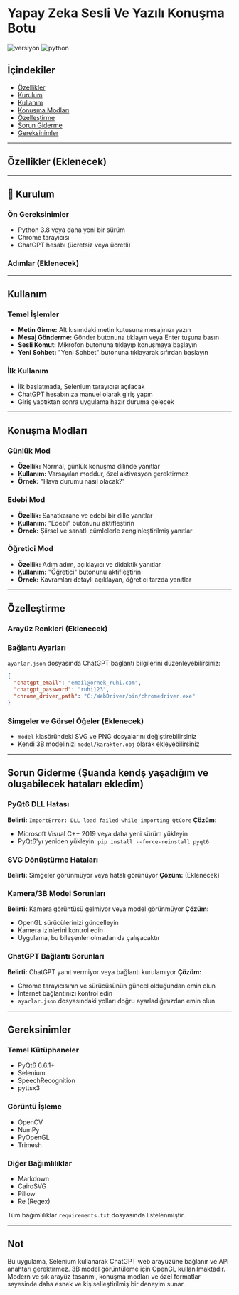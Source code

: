 # Yapay Zeka Sesli Ve Yazılı Konuşma Botu

![versiyon](https://img.shields.io/badge/versiyon-1.0.0-blue)
![python](https://img.shields.io/badge/python-3.8%2B-yellow)

## İçindekiler

- [Özellikler](#-özellikler)
- [Kurulum](#-kurulum)
- [Kullanım](#-kullanım)
- [Konuşma Modları](#-konuşma-modları)
- [Özelleştirme](#-özelleştirme)
- [Sorun Giderme](#-sorun-giderme)
- [Gereksinimler](#-gereksinimler)

---

## Özellikler (Eklenecek)

---

## 🔧 Kurulum

### Ön Gereksinimler
- Python 3.8 veya daha yeni bir sürüm
- Chrome tarayıcısı
- ChatGPT hesabı (ücretsiz veya ücretli)

### Adımlar (Eklenecek)

---

## Kullanım

### Temel İşlemler

- **Metin Girme:** Alt kısımdaki metin kutusuna mesajınızı yazın
- **Mesaj Gönderme:** Gönder butonuna tıklayın veya Enter tuşuna basın
- **Sesli Komut:** Mikrofon butonuna tıklayıp konuşmaya başlayın
- **Yeni Sohbet:** "Yeni Sohbet" butonuna tıklayarak sıfırdan başlayın

### İlk Kullanım

- İlk başlatmada, Selenium tarayıcısı açılacak
- ChatGPT hesabınıza manuel olarak giriş yapın
- Giriş yaptıktan sonra uygulama hazır duruma gelecek

---

## Konuşma Modları

### Günlük Mod
- **Özellik:** Normal, günlük konuşma dilinde yanıtlar
- **Kullanım:** Varsayılan moddur, özel aktivasyon gerektirmez
- **Örnek:** "Hava durumu nasıl olacak?"

### Edebi Mod
- **Özellik:** Sanatkarane ve edebi bir dille yanıtlar
- **Kullanım:** "Edebi" butonunu aktifleştirin
- **Örnek:** Şiirsel ve sanatlı cümlelerle zenginleştirilmiş yanıtlar

### Öğretici Mod
- **Özellik:** Adım adım, açıklayıcı ve didaktik yanıtlar
- **Kullanım:** "Öğretici" butonunu aktifleştirin
- **Örnek:** Kavramları detaylı açıklayan, öğretici tarzda yanıtlar

---

## Özelleştirme

### Arayüz Renkleri (Eklenecek)

### Bağlantı Ayarları
`ayarlar.json` dosyasında ChatGPT bağlantı bilgilerini düzenleyebilirsiniz:

```json
{
  "chatgpt_email": "email@ornek_ruhi.com",
  "chatgpt_password": "ruhi123", 
  "chrome_driver_path": "C:/WebDriver/bin/chromedriver.exe"
}
```

### Simgeler ve Görsel Öğeler (Eklenecek)
- `model` klasöründeki SVG ve PNG dosyalarını değiştirebilirsiniz
- Kendi 3B modelinizi `model/karakter.obj` olarak ekleyebilirsiniz

---

## Sorun Giderme (Şuanda kendş yaşadığım ve oluşabilecek hataları ekledim)

### PyQt6 DLL Hatası
**Belirti:** `ImportError: DLL load failed while importing QtCore`
**Çözüm:**
- Microsoft Visual C++ 2019 veya daha yeni sürüm yükleyin
- PyQt6'yı yeniden yükleyin: `pip install --force-reinstall pyqt6`

### SVG Dönüştürme Hataları
**Belirti:** Simgeler görünmüyor veya hatalı görünüyor
**Çözüm:**
(Eklenecek)

### Kamera/3B Model Sorunları
**Belirti:** Kamera görüntüsü gelmiyor veya model görünmüyor
**Çözüm:**
- OpenGL sürücülerinizi güncelleyin
- Kamera izinlerini kontrol edin
- Uygulama, bu bileşenler olmadan da çalışacaktır

### ChatGPT Bağlantı Sorunları
**Belirti:** ChatGPT yanıt vermiyor veya bağlantı kurulamıyor
**Çözüm:**
- Chrome tarayıcısının ve sürücüsünün güncel olduğundan emin olun
- İnternet bağlantınızı kontrol edin
- `ayarlar.json` dosyasındaki yolları doğru ayarladığınızdan emin olun

---

## Gereksinimler

### Temel Kütüphaneler
- PyQt6 6.6.1+
- Selenium
- SpeechRecognition
- pyttsx3

### Görüntü İşleme
- OpenCV
- NumPy
- PyOpenGL
- Trimesh

### Diğer Bağımlılıklar
- Markdown
- CairoSVG
- Pillow
- Re (Regex)

Tüm bağımlılıklar `requirements.txt` dosyasında listelenmiştir.

---

## Not

Bu uygulama, Selenium kullanarak ChatGPT web arayüzüne bağlanır ve API anahtarı gerektirmez. 3B model görüntüleme için OpenGL kullanılmaktadır. Modern ve şık arayüz tasarımı, konuşma modları ve özel formatlar sayesinde daha esnek ve kişiselleştirilmiş bir deneyim sunar. 
